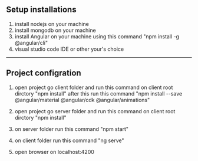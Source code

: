 

## Setup installations

1. install nodejs on your machine
2. install mongodb on your machine
3. install Angular on your machine using this command "npm install -g @angular/cli"
4. visual studio code IDE or other your's choice

---
## Project configration

1. open project go client folder and run this command on client root dirctory "npm install" after this run this command
"npm install --save @angular/material @angular/cdk @angular/animations"

2. open project go server folder and run this command on client root dirctory "npm install"
3. on server folder run this command "npm start"
4. on client folder run this command "ng serve"
5. open browser on localhost:4200
